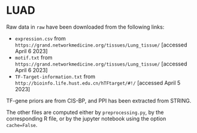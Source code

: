 # LUAD

Raw data in `raw` have been downloaded from the following links: 

- `expression.csv` from `https://grand.networkmedicine.org/tissues/Lung_tissue/` [accessed April 6 2023]
- `motif.txt` from `https://grand.networkmedicine.org/tissues/Lung_tissue/` [accessed April 6 2023] 
- `TF-Target-information.txt` from `http://bioinfo.life.hust.edu.cn/hTFtarget/#!/` [accessed April 5 2023]


TF-gene priors are from CIS-BP, and PPI has been extracted from STRING. 

The other files are computed either by `preprocessing.py`, by the corresponding R file, or by the jupyter notebook using the option `cache=False`. 